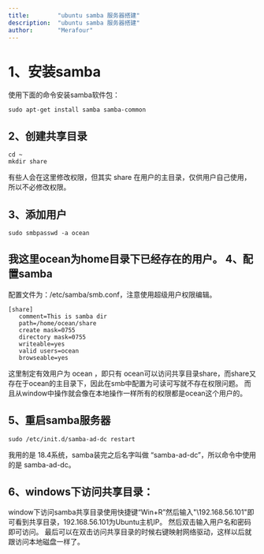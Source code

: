 ```yaml
---
title:        "ubuntu samba 服务器搭建"
description:  "ubuntu samba 服务器搭建"
author:       "Merafour"
---
```


1、安装samba
============
使用下面的命令安装samba软件包：
~~~
sudo apt-get install samba samba-common
~~~
2、创建共享目录
------------
~~~
cd ~
mkdir share
~~~
有些人会在这里修改权限，但其实 share 在用户的主目录，仅供用户自己使用，所以不必修改权限。

3、添加用户
------------
~~~
sudo smbpasswd -a ocean
~~~
我这里ocean为home目录下已经存在的用户。
4、配置samba
------------
配置文件为：/etc/samba/smb.conf，注意使用超级用户权限编辑。
~~~
[share]
   comment=This is samba dir
   path=/home/ocean/share
   create mask=0755
   directory mask=0755
   writeable=yes
   valid users=ocean
   browseable=yes
~~~
这里制定有效用户为 ocean ，即只有 ocean可以访问共享目录share，而share又存在于ocean的主目录下，因此在smb中配置为可读可写就不存在权限问题。
而且从window中操作就会像在本地操作一样所有的权限都是ocean这个用户的。

5、重启samba服务器
------------
~~~
sudo /etc/init.d/samba-ad-dc restart
~~~
我用的是 18.4系统，samba装完之后名字叫做 “samba-ad-dc”，所以命令中使用的是 samba-ad-dc。

6、windows下访问共享目录：
------------
window下访问samba共享目录使用快捷键“Win+R”然后输入"\\192.168.56.101"即可看到共享目录，192.168.56.101为Ubuntu主机IP。
然后双击输入用户名和密码即可访问。
最后可以在双击访问共享目录的时候右键映射网络驱动，这样以后就跟访问本地磁盘一样了。 

